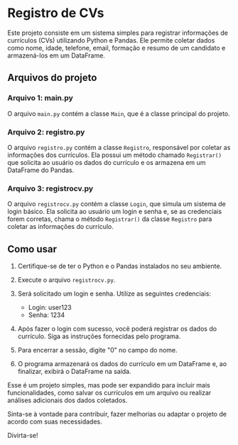 # Registro de CVs

Este projeto consiste em um sistema simples para registrar informações de currículos (CVs) utilizando Python e Pandas. Ele permite coletar dados como nome, idade, telefone, email, formação e resumo de um candidato e armazená-los em um DataFrame.

## Arquivos do projeto

### Arquivo 1: main.py

O arquivo `main.py` contém a classe `Main`, que é a classe principal do projeto.

### Arquivo 2: registro.py

O arquivo `registro.py` contém a classe `Registro`, responsável por coletar as informações dos currículos. Ela possui um método chamado `Registrar()` que solicita ao usuário os dados do currículo e os armazena em um DataFrame do Pandas.

### Arquivo 3: registrocv.py

O arquivo `registrocv.py` contém a classe `Login`, que simula um sistema de login básico. Ela solicita ao usuário um login e senha e, se as credenciais forem corretas, chama o método `Registrar()` da classe `Registro` para coletar as informações do currículo.

## Como usar

1. Certifique-se de ter o Python e o Pandas instalados no seu ambiente.

2. Execute o arquivo `registrocv.py`.

3. Será solicitado um login e senha. Utilize as seguintes credenciais:
   - Login: user123
   - Senha: 1234

4. Após fazer o login com sucesso, você poderá registrar os dados do currículo. Siga as instruções fornecidas pelo programa.

5. Para encerrar a sessão, digite "0" no campo do nome.

6. O programa armazenará os dados do currículo em um DataFrame e, ao finalizar, exibirá o DataFrame na saída.

Esse é um projeto simples, mas pode ser expandido para incluir mais funcionalidades, como salvar os currículos em um arquivo ou realizar análises adicionais dos dados coletados.

Sinta-se à vontade para contribuir, fazer melhorias ou adaptar o projeto de acordo com suas necessidades.

Divirta-se!
